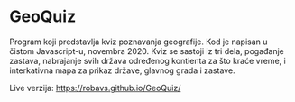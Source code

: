 # GeoQuiz

Program koji predstavlja kviz poznavanja geografije. Kod je napisan u čistom Javascript-u, novembra 2020. Kviz se sastoji iz tri dela, pogađanje zastava, nabrajanje svih država određenog kontienta za što kraće vreme, i interkativna mapa za prikaz države, glavnog grada i zastave.

Live verzija: https://robavs.github.io/GeoQuiz/
